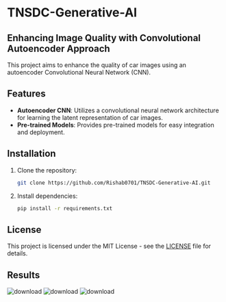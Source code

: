 # TNSDC-Generative-AI
## Enhancing Image Quality with Convolutional Autoencoder Approach

This project aims to enhance the quality of car images using an autoencoder Convolutional Neural Network (CNN).

## Features

- **Autoencoder CNN**: Utilizes a convolutional neural network architecture for learning the latent representation of car images.
- **Pre-trained Models**: Provides pre-trained models for easy integration and deployment.

## Installation

1. Clone the repository:

    ```bash
    git clone https://github.com/Rishab0701/TNSDC-Generative-AI.git
    ```

2. Install dependencies:

    ```bash
    pip install -r requirements.txt
    ```
    
## License

This project is licensed under the MIT License - see the [LICENSE](LICENSE) file for details.

## Results
![download](https://github.com/Rishab0701/TNSDC-Generative-AI/assets/103125053/4bb042d6-af93-4c8a-8a69-f743d313846f)
![download](https://github.com/Rishab0701/TNSDC-Generative-AI/assets/103125053/52ef4591-7750-4869-bf4f-3186641cb661)
![download](https://github.com/Rishab0701/TNSDC-Generative-AI/assets/103125053/0a69ab0d-ad0e-4412-b95e-3337c468b7bd)

